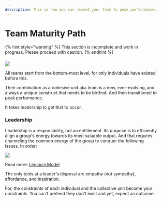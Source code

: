 ```yaml
---
description: This is how you can ascend your team to peak performance.
---
```


# Team Maturity Path

{% hint style="warning" %}
This section is incomplete and work in progress. Please proceed with caution.
{% endhint %}

### 

![](https://www.thevantageproject.com/assets/img/ig1.png)

All teams start from the bottom-most level, for only individuals have existed before this.   
  
Their combination as a cohesive unit aka team is a new, ever-evolving, and always a unique construct that needs to be birthed. And then transitioned to peak performance. 

It takes leadership to get that to occur.



### Leadership

Leadership is a responsibility, not an entitlement. Its purpose is to efficiently align a group's energy towards its most valuable output. And that requires channeling the common energy of the group to conquer the following issues. In order:

![](https://www.thevantageproject.com/assets/img/ig2.png)

Read more: [Lencioni Model](https://www.wrike.com/blog/6-different-team-effectiveness-models/)

The only tools at a leader's disposal are empathy \(not sympathy\), affordance, and inspiration. 

For, the constraints of each individual and the collective unit become your constraints. You can't pretend they don't exist and yet, expect an outcome.




